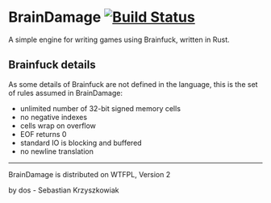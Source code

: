 # BrainDamage [![Build Status](https://travis-ci.org/dos1/braindamage.svg?branch=master)](https://travis-ci.org/dos1/braindamage)
A simple engine for writing games using Brainfuck, written in Rust.

## Brainfuck details
As some details of Brainfuck are not defined in the language, this is the set of rules assumed in BrainDamage:
* unlimited number of 32-bit signed memory cells
* no negative indexes
* cells wrap on overflow
* EOF returns 0
* standard IO is blocking and buffered
* no newline translation

---
BrainDamage is distributed on WTFPL, Version 2

by dos - Sebastian Krzyszkowiak

